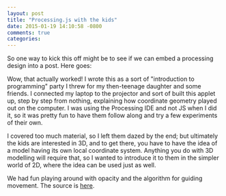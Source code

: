 ```yaml
---
layout: post
title: "Processing.js with the kids"
date: 2015-01-19 14:10:58 -0800
comments: true
categories:
---
```


So one way to kick this off might be to see if we can embed a
processing design into a post. Here goes:

<canvas data-processing-sources="/public/sketches/Bugs1.pde" width="500" height="500"></canvas>

Wow, that actually worked! I wrote this as a sort of "introduction
to programming" party I threw for my then-teenage daughter and some
friends. I connected my laptop to the projector and sort of built this
applet up, step by step from nothing, explaining how coordinate
geometry played out on the computer. I was using the Processing IDE
and not JS when I did it, so it was pretty fun to have them follow
along and try a few experiments of their own.

I covered too much material, so I left them dazed by the end; but
ultimately the kids are interested in 3D, and to get there, you have
to have the idea of a model having its own local coordinate system.
Anything you do with 3D modelling will require that, so I wanted to
introduce it to them in the simpler world of 2D, where the idea
can be used just as well.

We had fun playing around with opacity and the algorithm for guiding
movement.  The source is
[here](https://gist.github.com/littleredcomputer/64735088d9a86e5b29e0).
